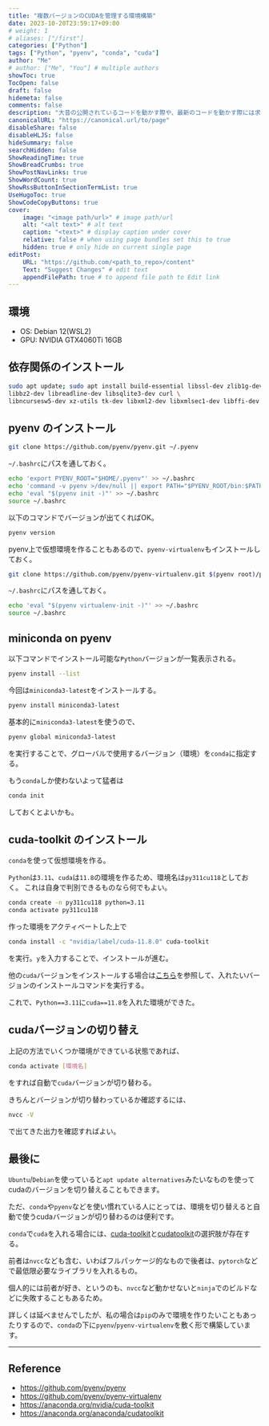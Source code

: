 ```yaml
---
title: "複数バージョンのCUDAを管理する環境構築"
date: 2023-10-20T23:59:17+09:00
# weight: 1
# aliases: ["/first"]
categories: ["Python"]
tags: ["Python", "pyenv", "conda", "cuda"]
author: "Me"
# author: ["Me", "You"] # multiple authors
showToc: true
TocOpen: false
draft: false
hidemeta: false
comments: false
description: "大昔の公開されているコードを動かす際や、最新のコードを動かす際には求められるcudaバージョンが違ったりします。今回はcondaを使って複数バージョンのcudaを管理するオレオレPython環境構築法を紹介します。"
canonicalURL: "https://canonical.url/to/page"
disableShare: false
disableHLJS: false
hideSummary: false
searchHidden: false
ShowReadingTime: true
ShowBreadCrumbs: true
ShowPostNavLinks: true
ShowWordCount: true
ShowRssButtonInSectionTermList: true
UseHugoToc: true
ShowCodeCopyButtons: true
cover:
    image: "<image path/url>" # image path/url
    alt: "<alt text>" # alt text
    caption: "<text>" # display caption under cover
    relative: false # when using page bundles set this to true
    hidden: true # only hide on current single page
editPost:
    URL: "https://github.com/<path_to_repo>/content"
    Text: "Suggest Changes" # edit text
    appendFilePath: true # to append file path to Edit link
---
```


## 環境
* OS: Debian 12(WSL2)
* GPU: NVIDIA GTX4060Ti 16GB

## 依存関係のインストール
```bash
sudo apt update; sudo apt install build-essential libssl-dev zlib1g-dev \
libbz2-dev libreadline-dev libsqlite3-dev curl \
libncursesw5-dev xz-utils tk-dev libxml2-dev libxmlsec1-dev libffi-dev liblzma-dev
```

## pyenv のインストール

```bash
git clone https://github.com/pyenv/pyenv.git ~/.pyenv
```
`~/.bashrc`にパスを通しておく。

```bash
echo 'export PYENV_ROOT="$HOME/.pyenv"' >> ~/.bashrc
echo 'command -v pyenv >/dev/null || export PATH="$PYENV_ROOT/bin:$PATH"' >> ~/.bashrc
echo 'eval "$(pyenv init -)"' >> ~/.bashrc
source ~/.bashrc
```

以下のコマンドでバージョンが出てくればOK。
```bash
pyenv version
```

pyenv上で仮想環境を作ることもあるので、`pyenv-virtualenv`もインストールしておく。
```bash
git clone https://github.com/pyenv/pyenv-virtualenv.git $(pyenv root)/plugins/pyenv-virtualenv
```
`~/.bashrc`にパスを通しておく。
```bash
echo 'eval "$(pyenv virtualenv-init -)"' >> ~/.bashrc
source ~/.bashrc
```

## miniconda on pyenv
以下コマンドでインストール可能な`Python`バージョンが一覧表示される。
```bash
pyenv install --list
```
今回は`miniconda3-latest`をインストールする。
```bash
pyenv install miniconda3-latest
```
基本的に`miniconda3-latest`を使うので、
```bash
pyenv global miniconda3-latest
```
を実行することで、グローバルで使用するバージョン（環境）を`conda`に指定する。

もう`conda`しか使わないよって猛者は
```bash
conda init
```
しておくとよいかも。

## cuda-toolkit のインストール
`conda`を使って仮想環境を作る。

`Python`は`3.11`、`cuda`は`11.8`の環境を作るため、環境名は`py311cu118`としておく。
これは自身で判別できるものなら何でもよい。
```bash
conda create -n py311cu118 python=3.11
conda activate py311cu118
```

作った環境をアクティベートした上で
```bash
conda install -c "nvidia/label/cuda-11.8.0" cuda-toolkit
```
を実行。`y`を入力することで、インストールが進む。

他の`cuda`バージョンをインストールする場合は[こちら](https://anaconda.org/nvidia/cuda-toolkit)を参照して、入れたいバージョンのインストールコマンドを実行する。

これで、`Python==3.11`に`cuda==11.8`を入れた環境ができた。

## cudaバージョンの切り替え
上記の方法でいくつか環境ができている状態であれば、
```bash
conda activate [環境名]
```
をすれば自動で`cuda`バージョンが切り替わる。

きちんとバージョンが切り替わっているか確認するには、
```bash
nvcc -V
```
で出てきた出力を確認すればよい。

## 最後に
`Ubuntu`/`Debian`を使っていると`apt update alternatives`みたいなものを使ってcudaのバージョンを切り替えることもできます。

ただ、`conda`や`pyenv`などを使い慣れている人にとっては、環境を切り替えると自動で使うcudaバージョンが切り替わるのは便利です。

`conda`で`cuda`を入れる場合には、[cuda-toolkit](https://anaconda.org/nvidia/cuda-toolkit)と[cudatoolkit](https://anaconda.org/anaconda/cudatoolkit)の選択肢が存在する。

前者は`nvcc`なども含む、いわばフルパッケージ的なもので後者は、`pytorch`などで最低限必要なライブラリを入れるもの。

個人的には前者が好き、というのも、`nvcc`など動かせないと`ninja`でのビルドなどに失敗することもあるため。

詳しくは延べませんでしたが、私の場合は`pip`のみで環境を作りたいこともあったりするので、`conda`の下に`pyenv`/`pyenv-virtualenv`を敷く形で構築しています。

---

## Reference
* https://github.com/pyenv/pyenv
* https://github.com/pyenv/pyenv-virtualenv
* https://anaconda.org/nvidia/cuda-toolkit
* https://anaconda.org/anaconda/cudatoolkit